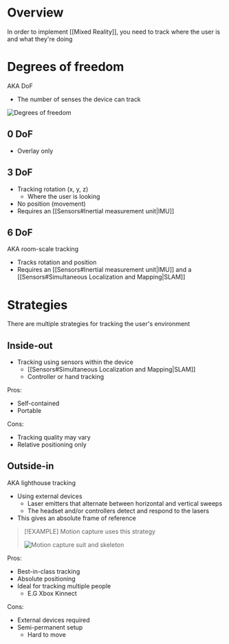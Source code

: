 # Overview
In order to implement [[Mixed Reality]], you need to track where the user is and what they're doing
# Degrees of freedom
AKA DoF

- The number of senses the device can track

![Degrees of freedom](https://upload.wikimedia.org/wikipedia/commons/thumb/2/2a/6DOF.svg/512px-6DOF.svg.png)

## 0 DoF
- Overlay only

## 3 DoF
- Tracking rotation (x, y, z)
	- Where the user is looking
- No position (movement)
- Requires an [[Sensors#Inertial measurement unit|IMU]]

## 6 DoF
AKA room-scale tracking 

- Tracks rotation and position
- Requires an [[Sensors#Inertial measurement unit|IMU]] and a [[Sensors#Simultaneous Localization and Mapping|SLAM]]

# Strategies
There are multiple strategies for tracking the user's environment

## Inside-out
- Tracking using sensors within the device
	- [[Sensors#Simultaneous Localization and Mapping|SLAM]]
	- Controller or hand tracking

Pros:
- Self-contained
- Portable

Cons:
- Tracking quality may vary
- Relative positioning only

## Outside-in
AKA lighthouse tracking

- Using external devices
	- Laser emitters that alternate between horizontal and vertical sweeps
	- The headset and/or controllers detect and respond to the lasers
- This gives an absolute frame of reference

> [!EXAMPLE] 
> Motion capture uses this strategy
> 
> ![Motion capture suit and skeleton](https://en.nokov.com/upload/20220329174323_437.jpg)

Pros:
- Best-in-class tracking
- Absolute positioning
- Ideal for tracking multiple people
	- E.G Xbox Kinnect

Cons:
- External devices required
- Semi-permanent setup
	- Hard to move